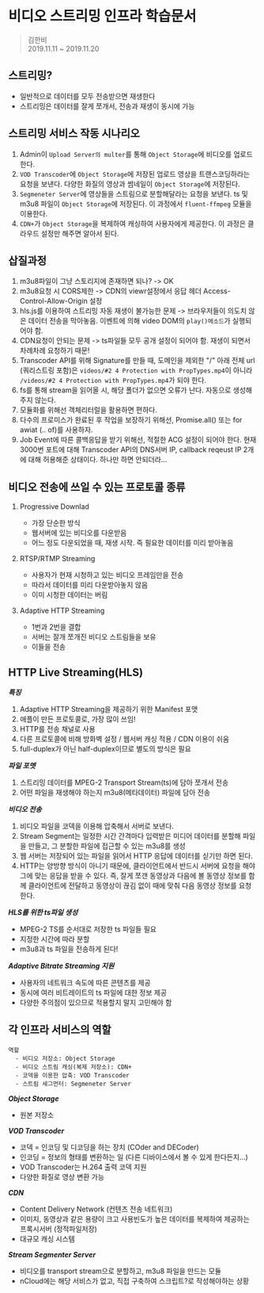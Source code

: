 # 비디오 스트리밍 인프라 학습문서
> 김한비<br>
> 2019.11.11 ~ 2019.11.20

## 스트리밍?
- 일반적으로 데이터를 모두 전송받으면 재생한다
- 스트리밍은 데이터를 잘게 쪼개서, 전송과 재생이 동시에 가능

## 스트리밍 서비스 작동 시나리오
1. Admin이 `Upload Server의 multer`를 통해 `Object Storage`에 비디오를 업로드한다.
2. `VOD Transcoder`에 `Object Storage`에 저장된 업로드 영상을 트랜스코딩하라는 요청을 보낸다. 다양한 화질의 영상과 썸네일이 `Object Storage`에 저장된다.
3. `Segmeneter Server`에 영상들을 스트림으로 분할해달라는 요청을 보낸다. ts 및 m3u8 파일이 `Object Storage`에 저장된다. 이 과정에서 `fluent-ffmpeg` 모듈을 이용한다.
4. `CDN+`가 `Object Storage`을 복제하여 캐싱하여 사용자에게 제공한다. 이 과정은 클라우드 설정만 해주면 알아서 된다.

## 삽질과정
1. m3u8파일이 그냥 스토리지에 존재하면 되나? -> OK
2. m3u8요청 시 CORS제한 -> CDN의 viewr설정에서 응답 헤더 Access-Control-Allow-Origin 설정
3. hls.js를 이용하여 스트리밍 자동 재생이 불가능한 문제 -> 브라우저들이 의도치 않은 데이터 전송을 막아놓음. 이벤트에 의해 video DOM의 `play()메소드`가 실행되어야 함.
4. CDN요청이 안되는 문제 -> ts파일들 모두 공개 설정이 되어야 함. 재생이 되면서 차례차례 요청하기 때문!
5. Transcoder API를 위해 Signature를 만들 때, 도메인을 제외한 "/" 아래 전체 url (쿼리스트링 포함)은 `videos/#2 4 Protection with PropTypes.mp4`이 아니라 `/videos/#2 4 Protection with PropTypes.mp4`가 되야 한다.
6. fs를 통해 stream을 읽어올 시, 해당 폴더가 없으면 오류가 난다. 자동으로 생성해 주지 않는다.
7. 모듈화를 위해선 객체리터럴을 활용하면 편하다.
8. 다수의 프로미스가 완료된 후 작업을 보장하기 위해선, Promise.all() 또는 for awiat (.. of)를 사용하자.
9. Job Event에 따른 콜백응답을 받기 위해선, 적절한 ACG 설정이 되어야 한다. 현재 3000번 포트에 대해 Transcoder API의 DNS서버 IP, callback reqeust IP 2개에 대해 허용해준 상태이다. 하나만 하면 안되더라...

## 비디오 전송에 쓰일 수 있는 프로토콜 종류
1. Progressive Downlad
    - 가장 단순한 방식
    - 웹서버에 있는 비디오를 다운받음
    - 어느 정도 다운되었을 때, 재생 시작. 즉 필요한 데이터를 미리 받아놓음

2. RTSP/RTMP Streaming
    - 사용자가 현재 시청하고 있는 비디오 프레임만을 전송
    - 따라서 데이터를 미리 다운받아놓지 않음
    - 이미 시청한 데이터는 버림

3. Adaptive HTTP Streaming
    - 1번과 2번을 결합
    - 서버는 잘개 쪼개진 비디오 스트림들을 보유
    - 이들을 전송


## HTTP Live Streaming(HLS)
***특징***
1. Adaptive HTTP Streaming을 제공하기 위한 Manifest 포맷
2. 애플이 만든 프로토콜로, 가장 많이 쓰임!
3. HTTP를 전송 채널로 사용
4. 다른 프로토콜에 비해 방화벽 설정 / 웹서버 캐싱 적용 / CDN 이용이 쉬움
5. full-duplex가 아닌 half-duplex이므로 별도의 방식은 필요

***파일 포멧***
1. 스트리밍 데이터를 MPEG-2 Transport Stream(ts)에 담아 쪼개서 전송
2. 어떤 파일을 재생해야 하는지 m3u8(메타데이터) 파일에 담아 전송

***비디오 전송***
1. 비디오 파일을 코덱을 이용해 압축해서 서버로 보낸다. 
2. Stream Segment는 일정한 시간 간격마다 입력받은 미디어 데이터를 분할해 파일을 만들고, 그 분할한 파일에 접근할 수 있는 m3u8를 생성
3. 웹 서버는 저장되어 있는 파일을 읽어서 HTTP 응답에 데이터를 싣기만 하면 된다.
4. HTTP는 양방향 방식이 아니기 때문에, 클라이언트에서 반드시 서버에 요청을 해야 그에 맞는 응답을 받을 수 있다. 즉, 잘게 쪼갠 동영상과 다음에 볼 동영상 정보를 함께 클라이언트에 전달하고 동영상이 끊김 없이 때에 맞춰 다음 동영상 정보를 요청한다. 

***HLS를 위한 ts파일 생성***
- MPEG-2 TS를 순서대로 저장한 ts 파일들 필요
- 지정한 시간에 따라 분할
- m3u8과 ts 파일을 전송하게 된다!

***Adaptive Bitrate Streaming 지원***
- 사용자의 네트워크 속도에 따른 콘텐츠를 제공
- 동시에 여러 비트레이트의 ts 파일에 대한 정보 제공
- 다양한 주의점이 있으므로 적용할지 말지 고민해야 함

## 각 인프라 서비스의 역할
```
역할
  - 비디오 저장소: Object Storage
  - 비디오 스트림 캐싱(복제 저장소): CDN+ 
  - 코덱을 이용한 압축: VOD Transcoder
  - 스트림 세그먼터: Segmeneter Server
```

***Object Storage***
- 원본 저장소

***VOD Transcoder***
- 코덱 = 인코딩 및 디코딩을 하는 장치 (COder and DECoder)
- 인코딩 = 정보의 형태를 변환하는 일 (다른 디바이스에서 볼 수 있게 한다든지...)
- VOD Transcoder는 H.264 출력 코덱 지원
- 다양한 화질로 영상 변환 가능

***CDN***
- Content Delivery Network (컨텐츠 전송 네트워크)
- 이미지, 동영상과 같은 용량이 크고 사용빈도가 높은 데이터를 복제하여 제공하는 프록시서버 (정적파일저장)
- 대규모 캐싱 시스템

***Stream Segmenter Server***
- 비디오를 transport stream으로 분할하고, m3u8 파일을 만드는 모듈
- nCloud에는 해당 서비스가 없고, 직접 구축하여 스크립트?로 작성해야하는 상황

